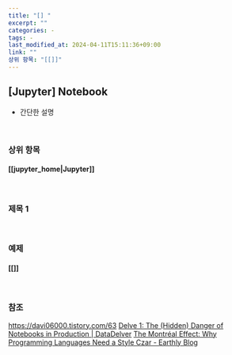 ```yaml
---
title: "[] "
excerpt: ""
categories: - 
tags: - 
last_modified_at: 2024-04-11T15:11:36+09:00
link: ""
상위 항목: "[[]]"
---
```


## [Jupyter] Notebook

- 간단한 설명

<br>

### 상위 항목

#### [[jupyter_home|Jupyter]]

<br>

### 제목 1

<br>

### 예제

#### [[]]

<br>

### 참조

<https://davi06000.tistory.com/63>
[Delve 1: The (Hidden) Danger of Notebooks in Production | DataDelver](https://www.datadelver.com/ml%20engineering/2023/12/10/production-notebooks.html?ref=sangkon.com)
[The Montréal Effect: Why Programming Languages Need a Style Czar - Earthly Blog](https://earthly.dev/blog/language-style-czar/?ref=sangkon.com)